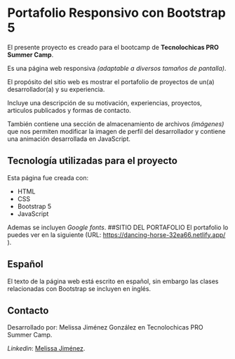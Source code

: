 # Portafolio Responsivo con Bootstrap 5

El presente proyecto es creado para el bootcamp de **Tecnolochicas PRO Summer Camp**.

Es una página web responsiva *(adaptable a diversos tamaños de pantalla)*.

El propósito del sitio web es mostrar el portafolio de proyectos de un(a) desarrollador(a) y su experiencia.

Incluye una descripción de su motivación, experiencias, proyectos, articulos publicados y formas de contacto.

También contiene una sección de almacenamiento de archivos *(imágenes)* que nos permiten modificar la imagen de perfil del desarrollador y contiene una animación desarrollada en JavaScript.

## Tecnología  utilizadas para el proyecto

Esta página fue creada con:

* HTML
* CSS
* Bootstrap 5
* JavaScript

Ademas se incluyen *Google fonts*.
##SITIO DEL PORTAFOLIO
El portafolio lo puedes ver en la siguiente (URL: https://dancing-horse-32ea66.netlify.app/ ).
## Español

El texto de la página web está escrito en español, sin embargo las clases relacionadas con Bootstrap se incluyen en inglés.

## Contacto

Desarrollado por: Melissa Jiménez González en Tecnolochicas PRO Summer Camp.

*Linkedin*: [Melissa Jiménez](https://www.linkedin.com/feed/).

